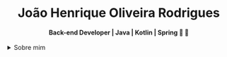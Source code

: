 <h1 align="center"> João Henrique Oliveira Rodrigues </h1>
    
<div align="center">
<b> Back-end Developer | Java | Kotlin | Spring  🚀 🚀  </b>
<br>
<br>

</div>

<details closed>
<summary>Sobre mim</summary>

---


<div align="right" style="margin:auto">
     <a href="https://github.com/joaohr1">
        <img height="180em" src="https://github-readme-stats.vercel.app/api/top-langs/?username=joaohr1&hide=html,jupyter%20notebook&langs_count=6&hide_border=true&layout=compact&show_icons=true&line_height=27&langs_count=10&theme=transparent&title_color=4a86d1&custom_title=My%20favorite%20languages"
       alt="Most used languages" align="right">
    </a>
</div>


Olá, bem vindo ao meu github! 👋
  
  Me chamo João, sou apaixonado por tecnologia desde criança. Tenho conhecimento em desenvolvimento de API's Rest, cloud computing, modelagem de software e principios de desenvolvimento ágil, além das linguagens **Java** e **Kotlin**, experiência em bancos de dados SQL e NOSQL+.
  
  Atualmente trabalhando em projetos próprios, estou em busca da primeira oportunidade no mercado. 😊
    
 <div>
 
<div>
    
<details closed>
<summary>Contato</summary>
       <br>
 <a href = "mailto:joaoibitira@gmail.com"><img src="https://img.shields.io/badge/-Gmail-%23333?style=for-the-badge&logo=gmail&logoColor=white" target="_blank"></a>
  <a href="https://www.linkedin.com/in/joao-hr-rodrigues/" target="_blank"><img src="https://img.shields.io/badge/-LinkedIn-%230077B5?style=for-the-badge&logo=linkedin&logoColor=white" target="_blank"></a> 
    
</div>

</div>
    
</details>


